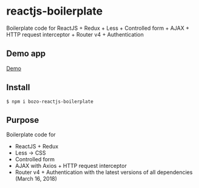 
# reactjs-boilerplate
Boilerplate code for ReactJS + Redux + Less + Controlled form + AJAX + HTTP request interceptor + Router v4 + Authentication

## Demo app

[Demo](http://www.srpskibre.com/react)

## Install

```code
$ npm i bozo-reactjs-boilerplate
```

## Purpose

Boilerplate code for 
- ReactJS + Redux 
- Less -> CSS 
- Controlled form 
- AJAX with Axios + HTTP request interceptor 
- Router v4 + Authentication
with the latest versions of all dependencies (March 16, 2018)
